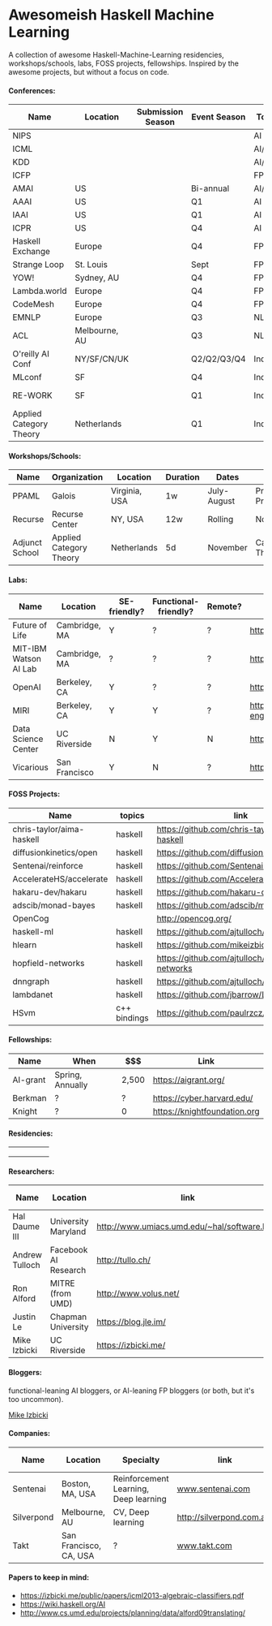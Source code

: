 # Awesomeish Haskell Machine Learning
A collection of awesome Haskell-Machine-Learning residencies, workshops/schools, labs, FOSS projects, fellowships. Inspired by the awesome projects, but without a focus on code.

#### Conferences:

| Name                    | Location      | Submission Season | Event Season | Topics   | Latest URL |
|-------------------------|---------------|-------------------|--------------|----------|------------|
| NIPS                    |               |                   |              | AI       | https://nips.cc/ |
| ICML                    |               |                   |              | AI/ML    | https://2017.icml.cc/ |
| KDD                     |               |                   |              | AI/ML    | http://www.kdd.org/ |
| ICFP                    |               |                   |              | FP/DS    | http://www.icfpconference.org/ |
| AMAI                    | US            |                   | Bi-annual    | AI/CT    | http://rutcor.rutgers.edu/~amai/ |
| AAAI                    | US            |                   | Q1           | AI       | https://www.aaai.org/Conferences/AAAI/aaai.php |
| IAAI                    | US            |                   | Q1           | AI       | https://www.aaai.org/Conferences/IAAI/iaai.php |
| ICPR                    | US            |                   | Q4           | AI       | http://www.icpr2016.org/site/ |
| Haskell Exchange        | Europe        |                   | Q4           | FP       | https://skillsmatter.com/conferences/7276-haskell-exchange-2016 |
| Strange Loop            | St. Louis     |                   | Sept         | FP/All   | https://www.thestrangeloop.com/ |
| YOW!                    | Sydney, AU    |                   | Q4           | FP       | http://sydney.yowconference.com.au/ |
| Lambda.world            | Europe        |                   | Q4           | FP       | http://www.lambda.world/ |
| CodeMesh                | Europe        |                   | Q4           | FP       | http://www.codemesh.io/ |
| EMNLP                   | Europe        |                   | Q3           | NLP      | http://emnlp2017.net/ |
| ACL                     | Melbourne, AU |                   | Q3           | NLP      | http://wikicfp.com/cfp/servlet/event.showcfp?eventid=67104&copyownerid=2 |
| O'reilly AI Conf        | NY/SF/CN/UK   |                   | Q2/Q2/Q3/Q4  | Industry | https://conferences.oreilly.com/artificial-intelligence/ai-ny |
| MLconf                  | SF            |                   | Q4           | Industry | http://www.mlconf.com/ |
| RE-WORK                 | SF            |                   | Q1           | Industry | https://re-work.co/events/machine-intelligence-summit-san-francisco-2017 |
| Applied Category Theory | Netherlands   |                   | Q1           | Industry | http://www.appliedcategorytheory.org/ |

[perma]: https://perma.cc/BNY6-RGV5
[cs-conf-rank]: http://webdocs.cs.ualberta.ca/~zaiane/htmldocs/ConfRanking.html
[clone-of-rank]: http://dsl.cds.iisc.ac.in/publications/CS_ConfRank.htm

#### Workshops/Schools:

| Name           | Organization            | Location      | Duration | Dates              | Focus                     | Link                                            |
|----------------|-------------------------|---------------|----------|--------------------|---------------------------|-------------------------------------------------|
| PPAML          | Galois                  | Virginia, USA | 1w       | July-August        | Probabilistic Programming | http://ppaml.galois.com/wiki/wiki/SummerSchools |
| Recurse        | Recurse Center          | NY, USA       | 12w      | Rolling            | None                      | https://www.recurse.com/                        |
| Adjunct School | Applied Category Theory | Netherlands   | 5d       | November           | Category Theory           | http://www.appliedcategorytheory.org/school/    |

#### Labs:

| Name                  | Location      | SE-friendly? | Functional-friendly? | Remote? | Link                                                                             |
|-----------------------|---------------|--------------|----------------------| --------|----------------------------------------------------------------------------------|
| Future of Life        | Cambridge, MA | Y            | ?                    | ?       | https://futureoflife.org/get-involved/                                           |
| MIT-IBM Watson AI Lab | Cambridge, MA | ?            | ?                    | ?       | http://mitibmwatsonailab.mit.edu/                                                |
| OpenAI                | Berkeley, CA  | Y            | ?                    | ?       | https://openai.com/                                                              |
| MIRI                  | Berkeley, CA  | Y            | Y                    | ?       | https://intelligence.org/2017/04/30/software-engineer-internship-staff-openings/ |
| Data Science Center   | UC Riverside  | N            | Y                    | N       | http://datascience.ucr.edu/                                                      |
| Vicarious             | San Francisco | Y            | N                    | ?       | https://www.vicarious.com/                                                       |


#### FOSS Projects:

| Name                      | topics  |link                                          |
|---------------------------|---------|----------------------------------------------|
| chris-taylor/aima-haskell | haskell | https://github.com/chris-taylor/aima-haskell |
| diffusionkinetics/open    | haskell | https://github.com/diffusionkinetics/open    |
| Sentenai/reinforce        | haskell | https://github.com/Sentenai/reinforce        |
| AccelerateHS/accelerate   | haskell | https://github.com/AccelerateHS/accelerate   |
| hakaru-dev/hakaru         | haskell | https://github.com/hakaru-dev/hakaru         |
| adscib/monad-bayes        | haskell | https://github.com/adscib/monad-bayes        |
| OpenCog                   |         | http://opencog.org/                          |
| haskell-ml                | haskell | https://github.com/ajtulloch/haskell-ml      |
| hlearn                    | haskell | https://github.com/mikeizbicki/HLearn        |
| hopfield-networks         | haskell | https://github.com/ajtulloch/hopfield-networks |
| dnngraph                  | haskell | https://github.com/ajtulloch/dnngraph |
| lambdanet                 | haskell | https://github.com/jbarrow/LambdaNet |
| HSvm                      | c++ bindings | https://github.com/paulrzcz/HSvm |



#### Fellowships:

| Name     | When             | $$$   | Link                         |
|----------|------------------|-------|------------------------------|
| AI-grant | Spring, Annually | 2,500 | https://aigrant.org/         |
| Berkman  | ?                | ?     | https://cyber.harvard.edu/   |
| Knight   | ?                | 0     | https://knightfoundation.org |

#### Residencies:

|   |   |   |   |   |
|---|---|---|---|---|
|   |   |   |   |   |
|   |   |   |   |   |
|   |   |   |   |   |


#### Researchers:

|Name            | Location              | link                                           | last-update | Source                                                                           |
|----------------|-----------------------|------------------------------------------------|-------------|----------------------------------------------------------------------------------|
| Hal Daume III  | University Maryland   | http://www.umiacs.umd.edu/~hal/software.html   | 9/13/2017   | https://stackoverflow.com/questions/2268885/machine-learning-in-ocaml-or-haskell |
| Andrew Tulloch | Facebook AI Research  | http://tullo.ch/                               |             | https://github.com/ajtulloch |
| Ron Alford     | MITRE (from UMD)      | http://www.volus.net/                          | 2016-04-12  | https://mail.haskell.org/pipermail/haskell-cafe/2010-May/077343.html |
| Justin Le      | Chapman University    | https://blog.jle.im/                           |             | |
| Mike Izbicki   | UC Riverside          | https://izbicki.me/                            | 2015-07-21  | |

#### Bloggers:
functional-leaning AI bloggers, or AI-leaning FP bloggers (or both, but it's too uncommon).

[Mike Izbicki](https://izbicki.me)


#### Companies:

| Name          | Location               | Specialty                                      | link                      | FOSS projects |
|---------------|------------------------|------------------------------------------------|---------------------------|---------------|
| Sentenai      | Boston, MA, USA        | Reinforcement Learning, Deep learning          | www.sentenai.com          | reinforce     |
| Silverpond    | Melbourne, AU          | CV, Deep learning                              | http://silverpond.com.au/ |               |
| Takt          | San Francisco, CA, USA | ?                                              | www.takt.com              | tensorflow-hs |

#### Papers to keep in mind:

- https://izbicki.me/public/papers/icml2013-algebraic-classifiers.pdf
- https://wiki.haskell.org/AI
- http://www.cs.umd.edu/projects/planning/data/alford09translating/
